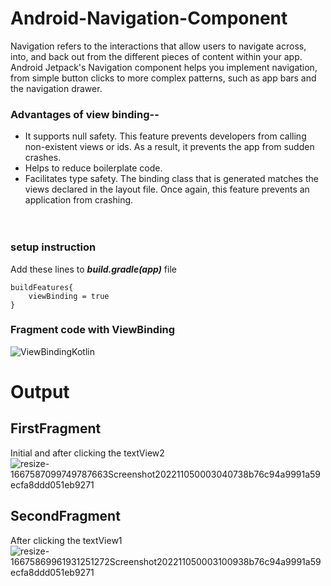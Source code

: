 # Android-Navigation-Component
Navigation refers to the interactions that allow users to navigate across, into, and back out from the different pieces of content within your app. Android Jetpack's Navigation component helps you implement navigation, from simple button clicks to more complex patterns, such as app bars and the navigation drawer.

### Advantages of view binding-- </br>
- It supports null safety. This feature prevents developers from calling non-existent views or ids. As a result, it prevents the app from sudden crashes.</br>
- Helps to reduce boilerplate code.</br>
- Facilitates type safety. The binding class that is generated matches the views declared in the layout file. Once again, this feature prevents an application from crashing.</br>
</br></br>
### setup instruction<br>
Add these lines to **_build.gradle(app)_** file
```
buildFeatures{
    viewBinding = true
}
```
### Fragment code with ViewBinding
![ViewBindingKotlin](https://user-images.githubusercontent.com/78687005/200107058-ce44d839-0850-487f-ac62-eb6c632d988c.JPG)

# Output
## FirstFragment
Initial and after clicking the textView2</br>
![resize-1667587099749787663Screenshot202211050003040738b76c94a9991a59ecfa8ddd051eb9271](https://user-images.githubusercontent.com/78687005/200050802-d840650a-ab40-4d6e-8bf2-f66581c5127a.jpg)

## SecondFragment
After clicking the textView1</br>
![resize-16675869961931251272Screenshot202211050003100938b76c94a9991a59ecfa8ddd051eb9271](https://user-images.githubusercontent.com/78687005/200050536-ccb4ab25-6c30-4116-a9c9-4ff6997301f5.jpg)

